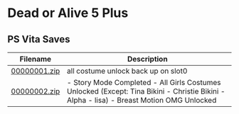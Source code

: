 # Dead or Alive 5 Plus

## PS Vita Saves

| Filename | Description |
|----------|-------------|
| [00000001.zip](00000001.zip) | all costume unlock back up on slot0  |
| [00000002.zip](00000002.zip) | - Story Mode Completed - All Girls Costumes Unlocked (Except: Tina Bikini -    Christie Bikini - Alpha - lisa) - Breast Motion OMG Unlocked  |
